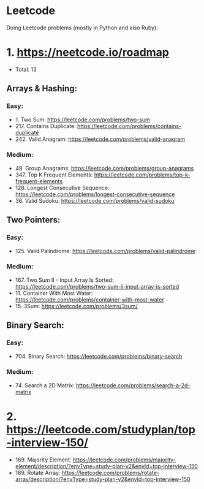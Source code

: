 # Leetcode
Doing Leetcode problems (mostly in Python and also Ruby):

# 1. https://neetcode.io/roadmap
* Total: 13

## Arrays & Hashing:
### Easy:
* 1\. Two Sum: https://leetcode.com/problems/two-sum
* 217\. Contains Duplicate: https://leetcode.com/problems/contains-duplicate
* 242\. Valid Anagram: https://leetcode.com/problems/valid-anagram

### Medium:
* 49\. Group Anagrams: https://leetcode.com/problems/group-anagrams
* 347\. Top K Frequent Elements: https://leetcode.com/problems/top-k-frequent-elements
* 128\. Longest Consecutive Sequence: https://leetcode.com/problems/longest-consecutive-sequence
* 36\. Valid Sudoku: https://leetcode.com/problems/valid-sudoku

## Two Pointers:
### Easy:
* 125\. Valid Palindrome: https://leetcode.com/problems/valid-palindrome

### Medium:
* 167\. Two Sum II - Input Array Is Sorted: https://leetcode.com/problems/two-sum-ii-input-array-is-sorted
* 11\. Container With Most Water: https://leetcode.com/problems/container-with-most-water
* 15\. 3Sum: https://leetcode.com/problems/3sum/

## Binary Search:
### Easy:
* 704\. Binary Search: https://leetcode.com/problems/binary-search

### Medium:
* 74\. Search a 2D Matrix: https://leetcode.com/problems/search-a-2d-matrix

# 2. https://leetcode.com/studyplan/top-interview-150/
* 169\. Majority Element: https://leetcode.com/problems/majority-element/description/?envType=study-plan-v2&envId=top-interview-150
* 189\. Rotate Array: https://leetcode.com/problems/rotate-array/description/?envType=study-plan-v2&envId=top-interview-150
